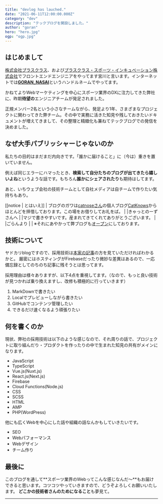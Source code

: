 ```yaml
---
title: "devlog has lauched."
date: "2021-06-11T12:00:00.000Z"
category: "dev"
description: "テックブログを開設しました。"
author: "goran"
hero: "hero.jpg"
ogp: "ogp.jpg"
---
```


## はじめまして
[株式会社プラスクラス](https://plus-class.co.jp/)、および[プラスクラス・スポーツ・インキュベーション株式会社](https://plusclass-sports-incubation.co.jp/)でフロントエンドエンジニアをやってます宮川と言います。インターネットでは[**GORAN_NASAI**](https://goran-nasai.com/)というハンドルネームでやってます。

かねてよりWebマーケティングを中心にスポーツ業界のDXに注力してきた弊社に、昨期**待望の**エンジニアチームが発足されました。

正規メンバー2名という小さなチームながら、発足より1年、さまざまなプロジェクトに関わってきた弊チーム。その中で実務に活きた知見や残しておきたいドキュメントが増えてきまして、その整理と精緻化も兼ねてテックブログでの発信を決めました。

## なぜ大手パブリッシャーじゃないのか
私たちの目的はまだまだ内向きです。「誰かに届けること」に（今は）重きを置いていません。

例えば同じエラーにハマったとき、**検索して自分たちのブログが出てきたら嬉しいよね**というような話です。もちろん**誰かにシェアされたり**も期待はしてます。

あと、いちウェブ会社の技術チームとして自社メディアは自チームで作りたい気持ちもあり。

[[notice | とはいえ]]
| ブログのガワは[catnoseさん](https://twitter.com/catnose99)の個人ブログ[CatKnows](https://catnose99.com/)からほとんどを拝借しております。この場をお借りしてお礼をば。
|
|きゃっとのーずさんへ
|
|マジで書きやすいです。産まれてきてくれてありがとうございます。
|
|ごらんより
|
| ※それにあやかって弊ブログも[オープン](https://github.com/plusclass/devlog)にしております。

## 技術について
ヤドカリblogですので、採用技術は[本家の記事](https://catnose99.com/blazing-fast-writing/)の方を見ていただければわかるかと。
厳密にはホスティングがFirebaseだったり微妙な差異はあるので、一応備忘録としてのちのち記事に残そうとは思ってます。

採用理由は様々ありますが、以下4点を重視してます。（なので、もっと良い技術が見つかれば乗り換えますし、改修も積極的に行っていきます）
1. MarkDownで書きたい
2. Localでプレビューしながら書きたい
3. GitHubでコンテンツ管理したい
4. できるだけ速くなるよう頑張りたい

## 何を書くのか
現状、弊社の採用技術は以下のような感じなので、それ周りの話で、プロジェクトに取り組んだり・プロダクトを作ったりの中で生まれた知見の共有がメインになります。
- JavaScript
- TypeScript
- Vue.js(Nuxt.js)
- React.js(Next.js)
- Firebase
- Cloud Functions(Node.js)
- CSS
- SCSS
- HTML
- AMP
- PHP(WordPress)

他にも広くWebを中心にした話や組織の話なんかもしていきたいです。
- SEO
- Webパフォーマンス
- Webデザイン
- チーム作り

## 最後に
このブログを通して**スポーツ業界のWebってこんな感じなんだ〜**もお届けできると思います。コツコツやっていきますので、どうぞよろしくお願いいたします。
**どこかの技術者さんのためになること**も夢見て。

---
